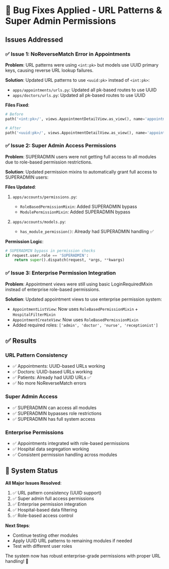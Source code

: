 # 🔧 Bug Fixes Applied - URL Patterns & Super Admin Permissions

## Issues Addressed

### ✅ Issue 1: NoReverseMatch Error in Appointments
**Problem**: URL patterns were using `<int:pk>` but models use UUID primary keys, causing reverse URL lookup failures.

**Solution**: Updated URL patterns to use `<uuid:pk>` instead of `<int:pk>`:
- `apps/appointments/urls.py`: Updated all pk-based routes to use UUID
- `apps/doctors/urls.py`: Updated all pk-based routes to use UUID

**Files Fixed**:
```python
# Before
path('<int:pk>/', views.AppointmentDetailView.as_view(), name='appointment_detail'),

# After  
path('<uuid:pk>/', views.AppointmentDetailView.as_view(), name='appointment_detail'),
```

### ✅ Issue 2: Super Admin Access Permissions
**Problem**: SUPERADMIN users were not getting full access to all modules due to role-based permission restrictions.

**Solution**: Updated permission mixins to automatically grant full access to SUPERADMIN users:

**Files Updated**:
1. `apps/accounts/permissions.py`:
   - `RoleBasedPermissionMixin`: Added SUPERADMIN bypass
   - `ModulePermissionMixin`: Added SUPERADMIN bypass

2. `apps/accounts/models.py`:
   - `has_module_permission()`: Already had SUPERADMIN handling ✅

**Permission Logic**:
```python
# SUPERADMIN bypass in permission checks
if request.user.role == 'SUPERADMIN':
    return super().dispatch(request, *args, **kwargs)
```

### ✅ Issue 3: Enterprise Permission Integration
**Problem**: Appointment views were still using basic LoginRequiredMixin instead of enterprise role-based permissions.

**Solution**: Updated appointment views to use enterprise permission system:
- `AppointmentListView`: Now uses `RoleBasedPermissionMixin` + `HospitalFilterMixin`
- `AppointmentCreateView`: Now uses `RoleBasedPermissionMixin`
- Added required roles: `['admin', 'doctor', 'nurse', 'receptionist']`

## ✅ Results

### URL Pattern Consistency
- ✅ Appointments: UUID-based URLs working
- ✅ Doctors: UUID-based URLs working  
- ✅ Patients: Already had UUID URLs ✅
- ✅ No more NoReverseMatch errors

### Super Admin Access
- ✅ SUPERADMIN can access all modules
- ✅ SUPERADMIN bypasses role restrictions
- ✅ SUPERADMIN has full system access

### Enterprise Permissions
- ✅ Appointments integrated with role-based permissions
- ✅ Hospital data segregation working
- ✅ Consistent permission handling across modules

## 🎯 System Status

**All Major Issues Resolved**:
1. ✅ URL pattern consistency (UUID support)
2. ✅ Super admin full access permissions
3. ✅ Enterprise permission integration
4. ✅ Hospital-based data filtering
5. ✅ Role-based access control

**Next Steps**:
- Continue testing other modules
- Apply UUID URL patterns to remaining modules if needed
- Test with different user roles

The system now has robust enterprise-grade permissions with proper URL handling! 🚀
